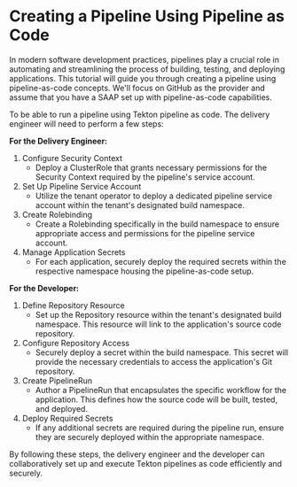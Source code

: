 # Creating a Pipeline Using Pipeline as Code

In modern software development practices, pipelines play a crucial role in automating and streamlining the process of building, testing, and deploying applications. This tutorial will guide you through creating a pipeline using pipeline-as-code concepts. We'll focus on GitHub as the provider and assume that you have a SAAP set up with pipeline-as-code capabilities.

To be able to run a pipeline using Tekton pipeline as code. The delivery engineer will need to perform a few steps:

**For the Delivery Engineer:**

1. Configure Security Context
   - Deploy a ClusterRole that grants necessary permissions for the Security Context required by the pipeline's service account.
1. Set Up Pipeline Service Account
   - Utilize the tenant operator to deploy a dedicated pipeline service account within the tenant's designated build namespace.
1. Create Rolebinding
   - Create a Rolebinding specifically in the build namespace to ensure appropriate access and permissions for the pipeline service account.
1. Manage Application Secrets
   - For each application, securely deploy the required secrets within the respective namespace housing the pipeline-as-code setup.

**For the Developer:**

1. Define Repository Resource
   - Set up the Repository resource within the tenant's designated build namespace. This resource will link to the application's source code repository.
1. Configure Repository Access
   - Securely deploy a secret within the build namespace. This secret will provide the necessary credentials to access the application's Git repository.
1. Create PipelineRun
   - Author a PipelineRun that encapsulates the specific workflow for the application. This defines how the source code will be built, tested, and deployed.
1. Deploy Required Secrets
   - If any additional secrets are required during the pipeline run, ensure they are securely deployed within the appropriate namespace.

By following these steps, the delivery engineer and the developer can collaboratively set up and execute Tekton pipelines as code efficiently and securely.
